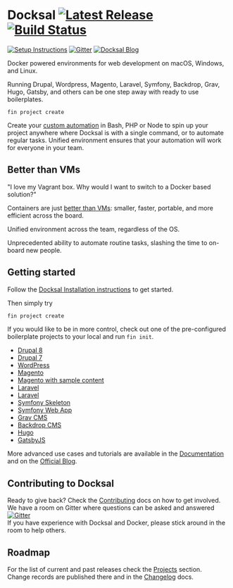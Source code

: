 # Docksal [![Latest Release](https://img.shields.io/github/release/docksal/docksal.svg?style=flat-square)](https://github.com/docksal/docksal/releases/latest) [![Build Status](https://img.shields.io/travis/docksal/docksal.svg?style=flat-square)](https://travis-ci.org/docksal/docksal)

[![Setup Instructions](https://img.shields.io/badge/%E2%9A%99-%20Setup%20Instructions%20-blue.svg)](https://docs.docksal.io/en/master/getting-started/setup)
[![Gitter](https://img.shields.io/gitter/room/docksal/community-support.svg?style=flat-square)](https://gitter.im/docksal/community-support)
[![Docksal Blog](https://img.shields.io/badge/📖-Read%20the%20Blog-orange.svg)](https://blog.docksal.io)

Docker powered environments for web development on macOS, Windows, and Linux.

Running Drupal, Wordpress, Magento, Laravel, Symfony, Backdrop, Grav, Hugo, Gatsby, 
and others can be one step away with ready to use boilerplates.

```
fin project create
```

Create your [custom automation](https://docs.docksal.io/en/master/fin/custom-commands/) in Bash, PHP or Node 
to spin up your project anywhere where Docksal is with a single command, or to automate regular tasks. Unified
environment ensures that your automation will work for everyone in your team.

## Better than VMs

"I love my Vagrant box. Why would I want to switch to a Docker based solution?"  

Containers are just [better than VMs](https://www.youtube.com/watch?v=jev2EW2hzdY): 
smaller, faster, portable, and more efficient across the board.

Unified environment across the team, regardless of the OS.

Unprecedented ability to automate routine tasks, slashing the time to on-board new people.

<a name="setup"></a>
<a name="updates"></a>
<a name="getting-started"></a>
## Getting started

Follow the [Docksal Installation instructions](https://docs.docksal.io/en/master/getting-started/setup) to get started.

Then simply try

```bash
fin project create
```

If you would like to be in more control, check out one of the pre-configured boilerplate projects 
to your local and run `fin init`.

- [Drupal 8](https://github.com/docksal/drupal8)
- [Drupal 7](https://github.com/docksal/drupal7)
- [WordPress](https://github.com/docksal/wordpress)
- [Magento](https://github.com/docksal/magento)
- [Magento with sample content](https://github.com/docksal/magento-demo)
- [Laravel](https://github.com/docksal/example-laravel)
- [Laravel](https://github.com/docksal/example-laravel)
- [Symfony Skeleton](https://github.com/docksal/example-symfony-skeleton)
- [Symfony Web App](https://github.com/docksal/example-symfony-webapp)
- [Grav CMS](https://github.com/docksal/example-grav)
- [Backdrop CMS](https://github.com/docksal/example-backdrop)
- [Hugo](https://github.com/docksal/example-hugo)
- [GatsbyJS](https://github.com/docksal/example-gatsby)


More advanced use cases and tutorials are available in the [Documentation](https://docs.docksal.io/en/master) and on the [Official Blog](http://blog.docksal.io).

## Contributing to Docksal

Ready to give back? Check the [Contributing](CONTRIBUTING.md) docs on how to get involved.  
We have a room on Gitter where questions can be asked and answered 
[![Gitter](https://img.shields.io/gitter/room/docksal/community-support.svg?style=flat-square)](https://gitter.im/docksal/community-support)  
If you have experience with Docksal and Docker, please stick around in the room to help others.

## Roadmap

For the list of current and past releases check the [Projects](https://github.com/orgs/docksal/projects) section.  
Change records are published there and in the [Changelog](CHANGELOG.md) docs. 
